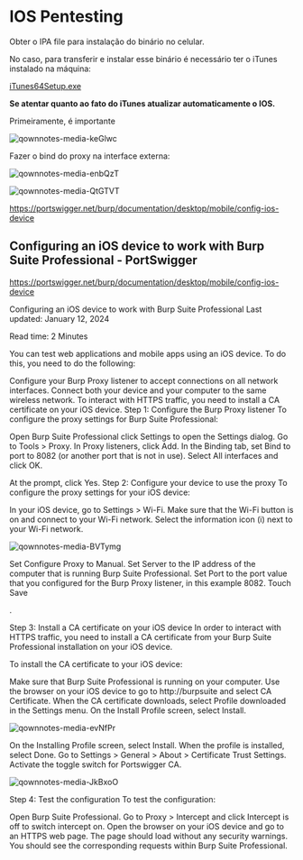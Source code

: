 IOS Pentesting
========================


Obter o IPA file para instalação do binário no celular.

No caso, para transferir e instalar esse binário é necessário ter o iTunes instalado na máquina:


[iTunes64Setup.exe](../../attachments/iTunes64Setup.exe)

**Se atentar quanto ao fato do iTunes atualizar automaticamente o IOS.**

Primeiramente, é importante

![qownnotes-media-keGlwc](../../media/qownnotes-media-keGlwc.png)

Fazer o bind do proxy na interface externa:

![qownnotes-media-enbQzT](../../media/qownnotes-media-enbQzT.png)

![qownnotes-media-QtGTVT](../../media/qownnotes-media-QtGTVT.png)
 
 https://portswigger.net/burp/documentation/desktop/mobile/config-ios-device
 

## Configuring an iOS device to work with Burp Suite Professional - PortSwigger


<https://portswigger.net/burp/documentation/desktop/mobile/config-ios-device>

Configuring an iOS device to work with Burp Suite Professional
 Last updated: January 12, 2024

 Read time: 2 Minutes

You can test web applications and mobile apps using an iOS device. To do this, you need to do the following:

Configure your Burp Proxy listener to accept connections on all network interfaces.
Connect both your device and your computer to the same wireless network.
To interact with HTTPS traffic, you need to install a CA certificate on your iOS device.
Step 1: Configure the Burp Proxy listener
To configure the proxy settings for Burp Suite Professional:

Open Burp Suite Professional click Settings  to open the Settings dialog.
Go to Tools > Proxy.
In Proxy listeners, click Add.
In the Binding tab, set Bind to port to 8082 (or another port that is not in use).
Select All interfaces and click OK.


At the prompt, click Yes.
Step 2: Configure your device to use the proxy
To configure the proxy settings for your iOS device:

In your iOS device, go to Settings > Wi-Fi.
Make sure that the Wi-Fi button is on and connect to your Wi-Fi network.
Select the information icon (i) next to your Wi-Fi network.

![qownnotes-media-BVTymg](../../media/qownnotes-media-BVTymg.png)


Set Configure Proxy to Manual.
Set Server to the IP address of the computer that is running Burp Suite Professional.
Set Port to the port value that you configured for the Burp Proxy listener, in this example 8082.
Touch Save

.

Step 3: Install a CA certificate on your iOS device
In order to interact with HTTPS traffic, you need to install a CA certificate from your Burp Suite Professional installation on your iOS device.

To install the CA certificate to your iOS device:

Make sure that Burp Suite Professional is running on your computer.
Use the browser on your iOS device to go to http://burpsuite and select CA Certificate.
When the CA certificate downloads, select Profile downloaded in the Settings menu.
On the Install Profile screen, select Install.

![qownnotes-media-evNfPr](../../media/qownnotes-media-evNfPr.png)

On the Installing Profile screen, select Install.
When the profile is installed, select Done.
Go to Settings > General > About > Certificate Trust Settings.
Activate the toggle switch for Portswigger CA.

![qownnotes-media-JkBxoO](../../media/qownnotes-media-JkBxoO.png)

Step 4: Test the configuration
To test the configuration:

Open Burp Suite Professional.
Go to Proxy > Intercept and click Intercept is off to switch intercept on.
Open the browser on your iOS device and go to an HTTPS web page.
The page should load without any security warnings. You should see the corresponding requests within Burp Suite Professional.